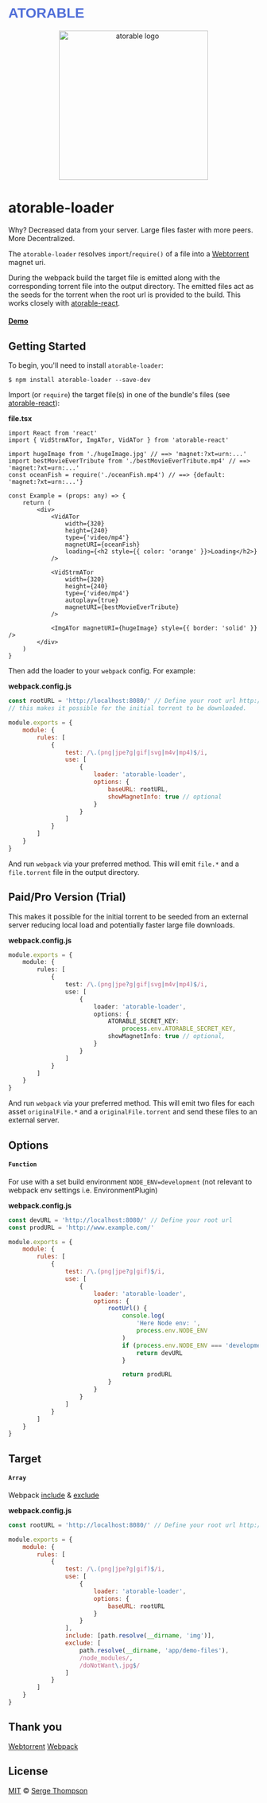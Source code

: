 <h1 style="color: #5270d9; font-family: 'PT Sans', sans-serif;">ATORABLE</h1>

<p align="center">
  <img height="300" width="300" title="atorable logo" src="./atorable.svg">
</p>

# atorable-loader

<!-- <p align="center">
  <img src="https://github.com/Atorable/atorable-loader/blob/main/atorable.png" height="300" width="300" title="atorable logo">© -->
</p>
<!-- <p align="center">
  <img src="./android-chrome-512x512.png" height="300" width="300" title="atorable logo">©
</p> -->

Why? Decreased data from your server. Large files faster with more peers. More Decentralized.

The `atorable-loader` resolves `import`/`require()` of a file into a [Webtorrent](https://webtorrent.io/) magnet uri.

During the webpack build the target file is emitted along with the corresponding torrent file into the output directory. The emitted files act as the seeds for the torrent when the root url is provided to the build. This works closely with [atorable-react][atorable-react-npm].

#### [Demo][atorable-react]

## Getting Started

To begin, you'll need to install `atorable-loader`:

```console
$ npm install atorable-loader --save-dev
```

Import (or `require`) the target file(s) in one of the bundle's files (see [atorable-react][atorable-react-npm]):

**file.tsx**

```tsx
import React from 'react'
import { VidStrmATor, ImgATor, VidATor } from 'atorable-react'

import hugeImage from './hugeImage.jpg' // ==> 'magnet:?xt=urn:...'
import bestMovieEverTribute from './bestMovieEverTribute.mp4' // ==> 'magnet:?xt=urn:...'
const oceanFish = require('./oceanFish.mp4') // ==> {default: 'magnet:?xt=urn:...'}

const Example = (props: any) => {
    return (
        <div>
            <VidATor
                width={320}
                height={240}
                type={'video/mp4'}
                magnetURI={oceanFish}
                loading={<h2 style={{ color: 'orange' }}>Loading</h2>}
            />

            <VidStrmATor
                width={320}
                height={240}
                type={'video/mp4'}
                autoplay={true}
                magnetURI={bestMovieEverTribute}
            />

            <ImgATor magnetURI={hugeImage} style={{ border: 'solid' }} />
        </div>
    )
}
```

Then add the loader to your `webpack` config. For example:

**webpack.config.js**

```js
const rootURL = 'http://localhost:8080/' // Define your root url http://example.com/
// this makes it possible for the initial torrent to be downloaded.

module.exports = {
    module: {
        rules: [
            {
                test: /\.(png|jpe?g|gif|svg|m4v|mp4)$/i,
                use: [
                    {
                        loader: 'atorable-loader',
                        options: {
                            baseURL: rootURL,
                            showMagnetInfo: true // optional
                        }
                    }
                ]
            }
        ]
    }
}
```

And run `webpack` via your preferred method. This will emit `file.*` and a `file.torrent` file
in the output directory.

## Paid/Pro Version (Trial)

This makes it possible for the initial torrent to be seeded from an external server reducing local load and potentially faster large file downloads.

**webpack.config.js**

```ts
module.exports = {
    module: {
        rules: [
            {
                test: /\.(png|jpe?g|gif|svg|m4v|mp4)$/i,
                use: [
                    {
                        loader: 'atorable-loader',
                        options: {
                            ATORABLE_SECRET_KEY:
                                process.env.ATORABLE_SECRET_KEY,
                            showMagnetInfo: true // optional,
                        }
                    }
                ]
            }
        ]
    }
}
```

And run `webpack` via your preferred method. This will emit two files for each asset `originalFile.*` and a `originalFile.torrent` and send these files to an external server.

## Options

#### `Function`

For use with a set build environment `NODE_ENV=development` (not relevant to webpack env settings i.e. EnvironmentPlugin)

**webpack.config.js**

```js
const devURL = 'http://localhost:8080/' // Define your root url
const prodURL = 'http://www.example.com/'

module.exports = {
    module: {
        rules: [
            {
                test: /\.(png|jpe?g|gif)$/i,
                use: [
                    {
                        loader: 'atorable-loader',
                        options: {
                            rootUrl() {
                                console.log(
                                    'Here Node env: ',
                                    process.env.NODE_ENV
                                )
                                if (process.env.NODE_ENV === 'development') {
                                    return devURL
                                }

                                return prodURL
                            }
                        }
                    }
                ]
            }
        ]
    }
}
```

## Target

#### `Array`

Webpack [include](https://webpack.js.org/configuration/module/#ruleinclude) & [exclude](https://webpack.js.org/configuration/module/#ruleexclude)

**webpack.config.js**

```js
const rootURL = 'http://localhost:8080/' // Define your root url http://example.com/

module.exports = {
    module: {
        rules: [
            {
                test: /\.(png|jpe?g|gif)$/i,
                use: [
                    {
                        loader: 'atorable-loader',
                        options: {
                            baseURL: rootURL
                        }
                    }
                ],
                include: [path.resolve(__dirname, 'img')],
                exclude: [
                    path.resolve(__dirname, 'app/demo-files'),
                    /node_modules/,
                    /doNotWant\.jpg$/
                ]
            }
        ]
    }
}
```

## Thank you

[Webtorrent](https://webtorrent.io/)
[Webpack](https://webpack.js.org/)

## License

[MIT](./LICENSE) © [Serge Thompson](https://github.com/sergethompson)

[atorable-react]: https://atorable.github.io/atorable-react/
[atorable-react-source]: https://github.com/Atorable/atorable-react
[atorable-react-npm]: https://www.npmjs.com/package/atorable-react
